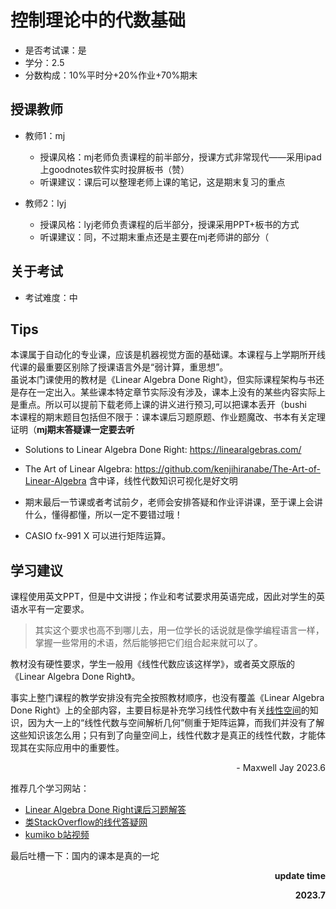 # 控制理论中的代数基础

- 是否考试课：是
- 学分：2.5
- 分数构成：10%平时分+20%作业+70%期末

## 授课教师
- 教师1：mj
  - 授课风格：mj老师负责课程的前半部分，授课方式非常现代——采用ipad上goodnotes软件实时投屏板书（赞）
  - 听课建议：课后可以整理老师上课的笔记，这是期末复习的重点
 
- 教师2：lyj
  - 授课风格：lyj老师负责课程的后半部分，授课采用PPT+板书的方式
  - 听课建议：同，不过期末重点还是主要在mj老师讲的部分（

## 关于考试
- 考试难度：中

## Tips
本课属于自动化的专业课，应该是机器视觉方面的基础课。本课程与上学期所开线代课的最重要区别除了授课语言外是“弱计算，重思想”。<br>
虽说本门课使用的教材是《Linear Algebra Done Right》，但实际课程架构与书还是存在一定出入。某些课本特定章节实际没有涉及，课本上没有的某些内容实际上是重点。所以可以提前下载老师上课的讲义进行预习,可以把课本丢开（bushi <br>
本课程的期末题目包括但不限于：课本课后习题原题、作业题魔改、书本有关定理证明（**mj期末答疑课一定要去听** <br>

- Solutions to Linear Algebra Done Right: https://linearalgebras.com/
- The Art of Linear Algebra: https://github.com/kenjihiranabe/The-Art-of-Linear-Algebra 
  含中译，线性代数知识可视化是好文明

- 期末最后一节课或者考试前夕，老师会安排答疑和作业评讲课，至于课上会讲什么，懂得都懂，所以一定不要错过哦！
- CASIO fx-991 X 可以进行矩阵运算。

## 学习建议

课程使用英文PPT，但是中文讲授；作业和考试要求用英语完成，因此对学生的英语水平有一定要求。

>其实这个要求也高不到哪儿去，用一位学长的话说就是像学编程语言一样，掌握一些常用的术语，然后能够把它们组合起来就可以了。

教材没有硬性要求，学生一般用《线性代数应该这样学》，或者英文原版的《Linear Algebra Done Right》。

事实上整门课程的教学安排没有完全按照教材顺序，也没有覆盖《Linear Algebra Done Right》上的全部内容，主要目标是补充学习线性代数中有关<u>线性空间</u>的知识，因为大一上的“线性代数与空间解析几何”侧重于矩阵运算，而我们并没有了解这些知识该怎么用；只有到了向量空间上，线性代数才是真正的线性代数，才能体现其在实际应用中的重要性。

<p align="right">- Maxwell Jay 2023.6<p>

推荐几个学习网站：
- [Linear Algebra Done Right课后习题解答](https://linearalgebras.com/)  
- [类StackOverflow的线代答疑网](https://math.stackexchange.com/)
- [kumiko b站视频](https://www.bilibili.com/video/BV1uK4y1a7jL/?spm_id_from=333.999.0.0&vd_source=ee9a2683a5f602f2e565f5f62e1fa764)

最后吐槽一下：国内的课本是真的一坨

<p align="right"><strong>update time</strong></p>
<p align="right"><strong>2023.7</strong></p>
